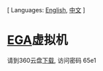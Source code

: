 [ Languages: [English](README.md), [中文](README-zh.md) ]

# [EGA](http://ega.nju.edu.cn)虚拟机

请到360云盘[下载](http://yunpan.cn/cdgr5kyjdnIGZ), 访问密码 65e1
